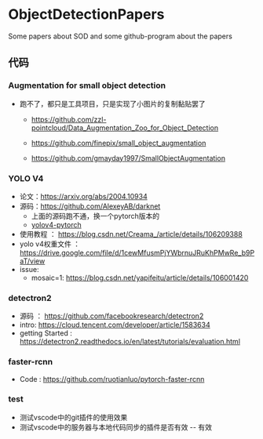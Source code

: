 # ObjectDetectionPapers
Some papers about SOD and some github-program about the papers

## 代码
### Augmentation for small object detection
  - 跑不了，都只是工具项目，只是实现了小图片的复制黏贴罢了

    - https://github.com/zzl-pointcloud/Data_Augmentation_Zoo_for_Object_Detection

    - https://github.com/finepix/small_object_augmentation

    - https://github.com/gmayday1997/SmallObjectAugmentation

### YOLO V4
- 论文：https://arxiv.org/abs/2004.10934
- 源码：https://github.com/AlexeyAB/darknet
  - 上面的源码跑不通，换一个pytorch版本的
  - [yolov4-pytorch](https://github.com/Tianxiaomo/pytorch-YOLOv4)
- 使用教程 ： https://blog.csdn.net/Creama_/article/details/106209388
- yolo v4权重文件 ： https://drive.google.com/file/d/1cewMfusmPjYWbrnuJRuKhPMwRe_b9PaT/view
- issue:
  - mosaic=1: https://blog.csdn.net/yapifeitu/article/details/106001420

### detectron2
- 源码 ： https://github.com/facebookresearch/detectron2
- intro: https://cloud.tencent.com/developer/article/1583634
- getting Started : https://detectron2.readthedocs.io/en/latest/tutorials/evaluation.html

### faster-rcnn
- Code : https://github.com/ruotianluo/pytorch-faster-rcnn

### test
- 测试vscode中的git插件的使用效果
- 测试vscode中的服务器与本地代码同步的插件是否有效 -- 有效
